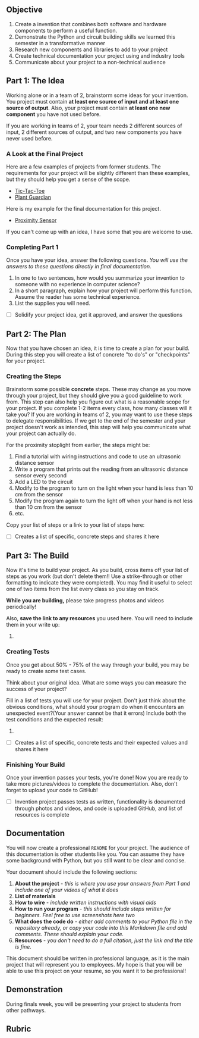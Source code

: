 
## Objective

1. Create a invention that combines both software and hardware components to perform a useful function.
2. Demonstrate the Python and circuit building skills we learned this semester in a transformative manner
3. Research new components and libraries to add to your project
4. Create technical documentation your project using and industry tools
5. Communicate about your project to a non-technical audience

## Part 1: The Idea

Working alone or in a team of 2, brainstorm some ideas for your invention. You project must contain **at least one source of input and at least one source of output**. Also, your project must contain **at least one new component** you have not used before. 

If you are working in teams of 2, your team needs 2 different sources of input, 2 different sources of output, and two new components you have never used before.

### A Look at the Final Project

Here are a few examples of projects from former students. The requirements for your project will be slightly different than these examples, but they should help you get a sense of the scope.

- [Tic-Tac-Toe](https://github.com/miloskud/Tic-Tac-Toe-Project) 
- [Plant Guardian](https://kcook204.gitbook.io/plant-waterhelper)

Here is my example for the final documentation for this project. 

- [Proximity Sensor](https://github.com/gormes-EPIC/ProximitySensor/tree/main)

If you can't come up with an idea, I have some that you are welcome to use.

### Completing Part 1

Once you have your idea, answer the following questions. *You will use the answers to these questions directly in final documentation.*

1. In one to two sentences, how would you summarize your invention to someone with no experience in computer science?
2. In a short paragraph, explain how your project will perform this function. Assume the reader has some technical experience.
3. List the supplies you will need.

- [ ] Solidify your project idea, get it approved, and answer the questions

## Part 2: The Plan

 Now that you have chosen an idea, it is time to create a plan for your build. During this step you will create a list of concrete "to do's"  or "checkpoints" for your project. 

### Creating the Steps

Brainstorm some possible **concrete** steps. These may change as you move through your project, but they should give you a good guideline to work from. This step can also help you figure out what is a reasonable scope for your project. If you complete 1-2 items every class, how many classes will it take you? If you are working in teams of 2, you may want to use these steps to delegate responsibilities. If we get to the end of the semester and your project doesn't work as intended, this step will help you communicate what your project can actually do. 

For the proximity stoplight from earlier, the steps might be: 

1. Find a tutorial with wiring instructions and code to use an ultrasonic distance sensor
2. Write a program that prints out the reading from an ultrasonic distance sensor every second
3. Add a LED to the circuit 
4. Modify to the program to turn on the light when your hand is less than 10 cm from the sensor
5. Modify the program again to turn the light off when your hand is not less than 10 cm from the sensor
6. etc.

Copy your list of steps or a link to your list of steps here: 


- [ ] Creates a list of specific, concrete steps and shares it here

## Part 3: The Build

Now it's time to build your project. As you build, cross items off your list of steps as you work (but don't delete them!! Use a strike-through or other formatting to indicate they were completed). You may find it useful to select one of two items from the list every class so you stay on track.

**While you are building,** please take progress photos and videos periodically!

Also, **save the link to any resources** you used here. You will need to include them in your write up:

1. 

### Creating Tests

Once you get about 50% - 75% of the way through your build, you may be ready to create some test cases. 

Think about your original idea. What are some ways you can measure the success of your project?

Fill in a list of tests you will use for your project. Don't just think about the obvious conditions, what should your program do when it encounters an unexpected event?(Your answer cannot be that it errors) Include both the test conditions and the expected result:

1. 

- [ ] Creates a list of specific, concrete tests and their expected values and shares it here

### Finishing Your Build

Once your invention passes your tests, you're done! Now you are ready to take more pictures/videos to complete the documentation. Also, don't forget to upload your code to GitHub!

- [ ] Invention project passes tests as written, functionality is documented through photos and videos, and code is uploaded GitHub, and list of resources is complete

## Documentation

You will now create a professional `README` for your project. The audience of this documentation is other students like you. You can assume they have some background with Python, but you still want to be clear and concise. 

Your document should include the following sections: 

1. **About the project** - *this is where you use your answers from Part 1 and include one of your videos of what it does*
2. **List of materials** 
3. **How to wire** - *include written instructions with visual aids*
4. **How to run your program** - *this should include steps written for beginners. Feel free to use screenshots here two*
5. **What does the code do** - *either add comments to your Python file in the repository already, or copy your code into this Markdown file and add comments. These should explain your code.*
6. **Resources** - *you don't need to do a full citation, just the link and the title is fine.*

This document should be written in professional language, as it is the main project that will represent you to employees. My hope is that you will be able to use this project on your resume, so you want it to be professional!

## Demonstration

During finals week, you will be presenting your project to students from other pathways. 

## Rubric
